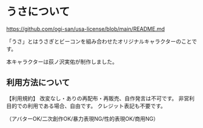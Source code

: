 # うさについて
https://github.com/ogi-san/usa-license/blob/main/README.md

「うさ」とはうさぎとビーコンを組み合わせたオリジナルキャラクターのことです。

本キャラクターは荻ノ沢実佑が制作しました。

## 利用方法について

【利用規約】
改変なし・ありの再配布・再販売、自作発言は不可です。
非営利目的での利用である場合、自由です。
クレジット表記も不要です。

（アバターOK/二次創作OK/暴力表現NG/性的表現OK/商用NG）

